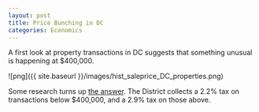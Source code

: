 ```yaml
---
layout: post
title: Price Bunching in DC
categories: Economics
---
```


A first look at property transactions in DC suggests that something unusual is happening at $400,000.

![png]({{ site.baseurl }}/images/hist_saleprice_DC_properties.png)

Some research turns up [the answer](https://www.washingtonpost.com/realestate/2013/02/07/9adf285e-7073-11e2-a050-b83a7b35c4b5_story.html?_=ddid-7-1541627520&utm_term=.682a5c1a7d9f). The District collects a 2.2% tax on transactions below $400,000, and a 2.9% tax on those above.